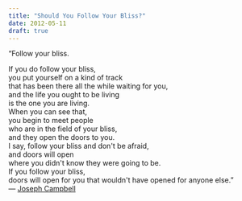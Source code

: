 ```yaml
---
title: "Should You Follow Your Bliss?"
date: 2012-05-11
draft: true
---
```


<!--more--> “Follow your bliss.  
If you do follow your bliss,  
you put yourself on a kind of track  
that has been there all the while waiting for you,  
and the life you ought to be living  
is the one you are living.  
When you can see that,  
you begin to meet people  
who are in the field of your bliss,  
and they open the doors to you.  
I say, follow your bliss and don't be afraid,  
and doors will open  
where you didn't know they were going to be.  
If you follow your bliss,  
doors will open for you that wouldn't have opened for anyone else.”  
― [Joseph Campbell](http://www.goodreads.com/author/show/20105.Joseph_Campbell)
